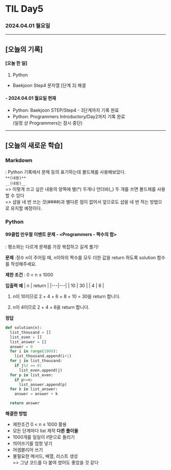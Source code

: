 # TIL Day5
### 2024.04.01 월요일

---

## [오늘의 기록]

#### [오늘 한 일]
1. Python
- Baekjoon Step4 문자열 [단계 3] 해결

#### - 2024.04.01 월요일 현재
- Python: Baekjoon STEP/Step4 - 3단계까지 기록 완료
- Python: Programmers Introductory/Day2까지 기록 완료  
(일정 상 Programmers는 잠시 중단)

---
## [오늘의 새로운 학습]
### Markdown
: Python 기록에서 문제 등의 표기하는데 볼드체를 사용해보았다.  
`**(내용)**`  
`__(내용)__`  
=> 이렇게 쓰고 싶은 내용의 양쪽에 별(*) 두개나 언더바(_) 두 개를 쓰면 볼드체를 사용할 수 있다  
=> 샵을 네 번 쓰는 것(####)과 별다른 점이 없어서 앞으로도 샵을 네 번 적는 방법으로 유지할 예정이다.

### Python
#### 99클럽 만우절 이벤트 문제 - <Programmers - 짝수의 합>
: 평소와는 다르게 문제를 가장 복잡하고 길게 풀기!

**문제**
:정수 n이 주어질 때, n이하의 짝수를 모두 더한 값을 return 하도록 solution 함수를 작성해주세요.

__제한 조건__
: 0 < n ≤ 1000

**입출력 예**
   | n | return | 
   |---|---|
   | 10 | 30 |
   | 4 | 6 |

   1. n이 10이므로 2 + 4 + 6 + 8 + 10 = 30을 return 합니다.

   2. n이 4이므로 2 + 4 = 6을 return 합니다.

**정답**
```python
def solution(n):
  list_thousand = []
  list_even = []
  list_answer = []
  answer = 0
  for i in range(1000):
    list_thousand.append(i+1)
  for j in list_thousand:
    if j%2 == 0:
      list_even.append(j)
  for p in list_even:
    if p<=n:
      list_answer.append(p)
  for k in list_answer:
    answer = answer + k

  return answer
```
**해결한 방법**
- 제한조건 0 < n ≤ 1000 활용
- 모든 단계마다 list 제작
**다른 풀이들**
- 1000개를 일일이 if문으로 돌리기
- 띄어쓰기를 엄청 넣기
- 어셈블리어 쓰기
- 불필요한 메서드, 배열, 리스트 생성  
=> 그냥 코드를 다 붙여 썼어도 좋았을 것 같다